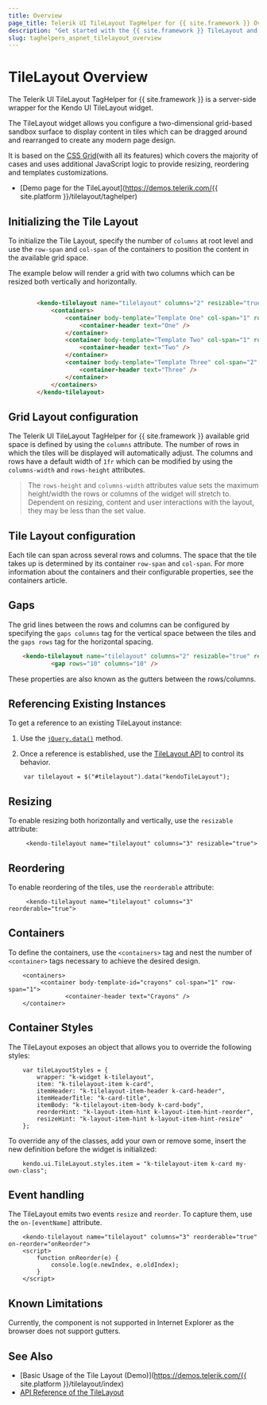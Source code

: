 ```yaml
---
title: Overview
page_title: Telerik UI TileLayout TagHelper for {{ site.framework }} Overview 
description: "Get started with the {{ site.framework }} TileLayout and learn about its features and how to initialize the component."
slug: taghelpers_aspnet_tilelayout_overview
---
```


# TileLayout Overview

The Telerik UI TileLayout TagHelper for {{ site.framework }} is a server-side wrapper for the Kendo UI TileLayout widget.

The TileLayout widget allows you configure a two-dimensional grid-based sandbox surface to display content in tiles which can be dragged around and rearranged to create any modern page design.

It is based on the [CSS Grid](https://css-tricks.com/snippets/css/complete-guide-grid/)(with all its features) which covers the majority of cases and uses additional JavaScript logic to provide resizing, reordering and templates customizations.

* [Demo page for the TileLayout](https://demos.telerik.com/{{ site.platform }}/tilelayout/taghelper) 

## Initializing the Tile Layout

To initialize the Tile Layout, specify the number of `columns` at root level and use the `row-span` and `col-span` of the containers to position the content in the available grid space.

The example below will render a grid with two columns which can be resized both vertically and horizontally.


```html

        <kendo-tilelayout name="tilelayout" columns="2" resizable="true" reorderable="true" columns-width="300px" rows-height="300px">
            <containers>
                <container body-template="Template One" col-span="1" row-span="1">
                    <container-header text="One" />
                </container>
                <container body-template="Template Two" col-span="1" row-span="1">
                    <container-header text="Two" />
                </container>
                <container body-template="Template Three" col-span="2" row-span="1">
                    <container-header text="Three" />
                </container>
            </containers>
        </kendo-tilelayout>
```

## Grid Layout configuration 

The Telerik UI TileLayout TagHelper for {{ site.framework }} available grid space is defined by using the `columns` attribute. The number of rows in which the tiles will be displayed will automatically adjust. The columns and rows have a default width of `1fr` which can be modified by using the `columns-width` and `rows-height` attributes.

> The `rows-height` and `columns-width` attributes value sets the maximum height/width the rows or columns of the widget will stretch to. Dependent on resizing, content and user interactions with the layout, they may be less than the set value.

## Tile Layout configuration

Each tile can span across several rows and columns. The space that the tile takes up is determined by its container `row-span` and `col-span`. For more information about the containers and their configurable properties, see the containers article.

## Gaps

The grid lines between the rows and columns can be configured by specifying the `gaps columns` tag for the vertical space between the tiles and the `gaps rows` tag for the horizontal spacing.

```html
    <kendo-tilelayout name="tilelayout" columns="2" resizable="true" reorderable="true" columns-width="300px" rows-height="300px">
            <gap rows="10" columns="10" />
```

These properties are also known as the gutters between the rows/columns.

## Referencing Existing Instances

To get a reference to an existing TileLayout instance:

1. Use the [`jQuery.data()`](https://api.jquery.com/jQuery.data/) method.
1. Once a reference is established, use the [TileLayout API](https://docs.telerik.com/kendo-ui/api/javascript/ui/tilelayout) to control its behavior.

        var tilelayout = $("#tilelayout").data("kendoTileLayout");

## Resizing

To enable resizing both horizontally and vertically, use the `resizable` attribute:

```
     <kendo-tilelayout name="tilelayout" columns="3" resizable="true">     
```

## Reordering

To enable reordering of the tiles, use the `reorderable` attribute:

```
     <kendo-tilelayout name="tilelayout" columns="3" reorderable="true">     
```

## Containers

To define the containers, use the `<containers>` tag and nest the number of `<container>` tags necessary to achieve the desired design.

```
    <containers>
         <container body-template-id="crayons" col-span="1" row-span="1">
                <container-header text="Crayons" />
    </container>
```

## Container Styles

The TileLayout exposes an object that allows you to override the following styles:

```
    var tileLayoutStyles = {
        wrapper: "k-widget k-tilelayout",
        item: "k-tilelayout-item k-card",
        itemHeader: "k-tilelayout-item-header k-card-header",
        itemHeaderTitle: "k-card-title",
        itemBody: "k-tilelayout-item-body k-card-body",
        reorderHint: "k-layout-item-hint k-layout-item-hint-reorder",
        resizeHint: "k-layout-item-hint k-layout-item-hint-resize"
    };
```

To override any of the classes, add your own or remove some, insert the new definition before the widget is initialized:

```
    kendo.ui.TileLayout.styles.item = "k-tilelayout-item k-card my-own-class";
```

## Event handling

The TileLayout emits two events `resize` and `reorder`. To capture them, use the `on-[eventName]` attribute.

```
    <kendo-tilelayout name="tilelayout" columns="3" reorderable="true" on-reorder="onReorder">
    <script>
        function onReorder(e) {
            console.log(e.newIndex, e.oldIndex);
        }
    </script>
```

## Known Limitations

Currently, the component is not supported in Internet Explorer as the browser does not support gutters.

## See Also

* [Basic Usage of the Tile Layout (Demo)](https://demos.telerik.com/{{ site.platform }}/tilelayout/index)
* [API Reference of the TileLayout](/api/tilelayout)
